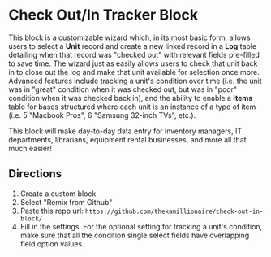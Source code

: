 # Check Out/In Tracker Block
This block is a customizable wizard which, in its most basic form, allows users to select a **Unit** record and create a new linked record in a **Log** table detailing when that record was "checked out" with relevant fields pre-filled to save time. The wizard just as easily allows users to check that unit back in to close out the log and make that unit available for selection once more. Advanced features include tracking a unit's condition over time (i.e. the unit was in "great" condition when it was checked out, but was in "poor" condition when it was checked back in), and the ability to enable a **Items** table for bases structured where each unit is an instance of a type of item (i.e. 5 "Macbook Pros", 6 "Samsung 32-inch TVs", etc.).

This block will make day-to-day data entry for inventory managers, IT departments, librarians, equipment rental businesses, and more all that much easier!

## Directions

1. Create a custom block
2. Select "Remix from Github"
3. Paste this repo url: `https://github.com/thekamillionaire/check-out-in-block/`
4. Fill in the settings. For the optional setting for tracking a unit's condition, make sure that all the condition single select fields have overlapping field option values.